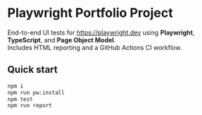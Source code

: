 # Playwright Portfolio Project

End-to-end UI tests for https://playwright.dev using **Playwright**, **TypeScript**, and **Page Object Model**.  
Includes HTML reporting and a GitHub Actions CI workflow.

## Quick start

```bash
npm i
npm run pw:install
npm test
npm run report
